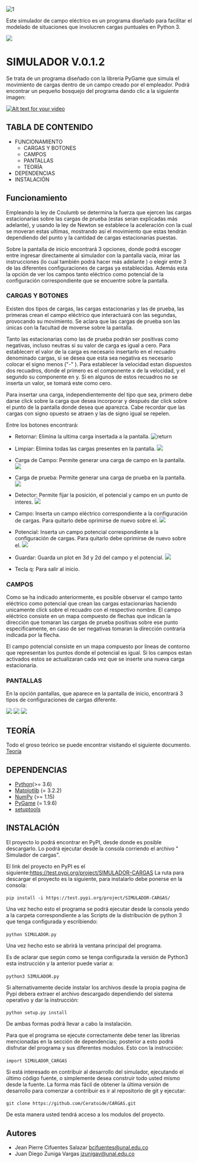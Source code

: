 ![1](https://i.ibb.co/FJ8c22X/LOGO.png6)

Este simulador de campo eléctrico es un programa diseñado para facilitar el modelado de situaciones que involucren cargas puntuales en Python 3.

![](https://i.ibb.co/KWCK6Pt/Base.png)
# SIMULADOR V.0.1.2
Se trata de un programa diseñado con la libreria PyGame que simula el movimiento de cargas dentro de un campo creado por el empleador. Podrá encontrar un pequeño bosquejo del programa dando clic a la siguiente imagen:

[![Alt text for your video](https://i.ytimg.com/vi/POfKvTa_u_0/hqdefault.jpg?sqp=-oaymwEYCKgBEF5IVfKriqkDCwgBFQAAiEIYAXAB&rs=AOn4CLC8cbWnVCt3717uAAYcMeMXMcbstw)](https://www.youtube.com/watch?v=VFvId3co3d8&list=PLksfzF_1qETEZ64XzaEppu2yLlYUiuvIb&index=1)


## TABLA DE CONTENIDO

- FUNCIONAMIENTO
  - CARGAS Y BOTONES
  - CAMPOS
  - PANTALLAS
  - TEORÍA
- DEPENDENCIAS 
- INSTALACIÓN



## Funcionamiento
Empleando la ley de Coulumb se determina la fuerza que ejercen las cargas estacionarias sobre las cargas de prueba (estas seran 
explicadas más adelante), y usando la ley de Newton se establece la aceleración con la cual se moveran estas ultimas, mostrando 
así el movimiento que estas tendrán dependiendo del punto y la cantidad de cargas estacionarias puestas.

Sobre la pantalla de inicio encontrará 3 opciones, donde podrá escoger entre ingresar directamente al simulador con la pantalla 
vacía, mirar las instrucciones (lo cual también podrá hacer más adelante ) o elegir entre 3 de las diferentes configuraciones
de cargas ya establecidas. Además esta la opción de ver los campos tanto eléctrico como potencial de la configuración 
correspondiente que se encuentre sobre la pantalla.


 ### CARGAS Y BOTONES
   Existen dos tipos de cargas, las cargas estacionarias y las de prueba, las primeras crean el campo eléctrico que interactuará 
    con las segundas, provocando su movimiento. Se aclara que las cargas de prueba son las únicas con la facultad de moverse sobre 
    la pantalla. 
    
   Tanto las estacionarias como las de prueba podrán ser positivas como negativas, incluso neutras si su valor de carga es igual
    a cero. Para establecerr el valor de la carga es necesario insertarlo en el recuadro denominado cargas, si se desea que esta sea
    negativa es necesario colocar el signo menos ("-" ). Para establecer la velocidad estan dispuestos dos recuadros, donde el 
    primero es el componente x de la velocidad, y el segundo su componente en y. Si en algunos de estos recuadros no se inserta un
    valor, se tomará este como cero.
    
   Para insertar una carga, independientemente del tipo que sea, primero debe darse click sobre la carga que desea incorporar y 
    después dar click sobre el punto de la pantalla donde desea que aparezca. Cabe recordar que las cargas con signo opuesto
    se atraen y las de signo igual se repelen.
    
   Entre los botones encontrará:
    
   - Retornar: Elimina la ultima carga insertada a la pantalla.
   ![return](https://i.ibb.co/Rv5wnfx/return.png)
   
   - Limpiar: Elimina todas las cargas presentes en la pantalla.
   ![](https://i.ibb.co/mJ6j08T/LIMPIAR.png)
   
   - Carga de Campo: Permite generar una carga de campo en la pantalla.
   ![](https://i.ibb.co/hKqsYtB/CARGA.png)
   
   - Carga de prueba: Permite generar una carga de prueba en la pantalla.
   ![](https://i.ibb.co/3FbCj7C/prueba.png) 
   
   - Detector: Permite fijar la posición, el potencial y campo en un punto de interes.
   ![](https://i.ibb.co/GT6XrRn/detector.png) 
   
   - Campo: Inserta un campo eléctrico correspondiente a la configuración de cargas. Para quitarlo debe oprimirse de nuevo sobre el. 
   ![](https://i.ibb.co/Y7r01Gw/CAMP.png)
   - Potencial: Inserta un campo potencial correspondiente a la configuración de cargas. Para quitarlo debe oprimirse de nuevo 
    sobre el.
   ![](https://i.ibb.co/mhJBH2p/POT.png)
   - Guardar: Guarda un plot en 3d y 2d del campo y el potencial.
   ![](https://i.ibb.co/mqC88Gg/save.png)
   - Tecla q: Para salir al inicio.

 ### CAMPOS
   Como se ha indicado anteriormente, es posible observar el campo tanto eléctrico como potencial que crean las cargas 
   estacionarias haciendo unicamente click sobre el recuadro con el respectivo nombre.
   El campo eléctrico consiste en un mapa compuesto de flechas que indican la dirección que tomaran las cargas de prueba
   positivas sobre ese punto especificamente, en caso de ser negativas tomaran la dirección contraria indicada por la 
   flecha.
    
    
   El campo potencial consiste en un mapa compuesto por lineas de contorno que representan los puntos donde el potencial
    es igual. 
   Si los campos estan activados estos se actualizaran cada vez que se inserte una nueva carga estacionaria.
 ### PANTALLAS
   En la opción pantallas, que aparece en la pantalla de inicio, encontrará 3 tipos de configuraciones de cargas diferente.
  
   ![](https://i.ibb.co/HHY3QJ2/carga-en-anillo.png) ![](https://i.ibb.co/LPfQNzV/constante.png) ![](https://i.ibb.co/HrCfs0f/dipolo.png)
 ## TEORÍA
 Todo el groso teórico se puede encontrar visitando el siguiente documento.
 [Teoría](https://github.com/Ceratoide/CARGAS/blob/master/Teor%C3%ADa.md) 
## DEPENDENCIAS 
* [Python](https://www.python.org/downloads/)(>= 3.6)
* [Matplotlib](https://matplotlib.org/) (= 3.2.2)
* [NumPy](https://numpy.org) (>= 1.15)
* [PyGame](https://www.pygame.org/download.shtml) (= 1.9.6)
* [setuptools](https://setuptools.readthedocs.io/en/latest/)




## INSTALACIÓN
El proyecto lo podrá encontrar en PyPI, desde donde es posible descargarlo. Lo podrá ejecutar desde la consola corriendo
el archivo " Simulador de cargas".

El link del proyecto en PyPI es el siguiente:https://test.pypi.org/project/SIMULADOR-CARGAS
La ruta para descargar el proyecto es la siguiente, para instalarlo debe ponerse en la consola:
#### 
    pip install -i https://test.pypi.org/project/SIMULADOR-CARGAS/

Una vez hecho esto el programa se podrá ejecutar desde la consola yendo a la carpeta correspondiente a las Scripts de la distribución de python 3 que tenga configurada y escribiendo:
#### 
    python SIMULADOR.py
Una vez hecho esto se abrirá la ventana principal del programa. 

Es de aclarar que según como se tenga configurada la versión de Python3 esta instrucción y la anterior puede variar a:
#### 
    python3 SIMULADOR.py
Si alternativamente decide instalar los archivos desde la propia pagina de Pypi debera extraer el archivo descargado dependiendo del sistema operativo y dar la instrucción:
####
    python setup.py install
De ambas formas podrá llevar a cabo la instalación.

Para que el programa se ejecute correctamente debe tener las librerias mencionadas en la sección de dependencias; posterior a esto podrá disfrutar del programa y sus diferentes modulos. Esto con la instrucción:
####
    import SIMULADOR_CARGAS
    
Si está interesado en contribuir al desarrollo del simulador, ejecutando el último código fuente, o simplemente desea construir todo usted mismo desde la fuente.
La forma más fácil de obtener la última versión de desarrollo para comenzar a contribuir es ir al repositorio de git y ejecutar:
#### 
    git clone https://github.com/Ceratoide/CARGAS.git
De esta manera usted tendrá acceso a los modulos del proyecto.




## Autores
- Jean Pierre Cifuentes Salazar <bcifuentes@unal.edu.co>
- Juan Diego Zuniga Vargas <jzunigav@unal.edu.co>
